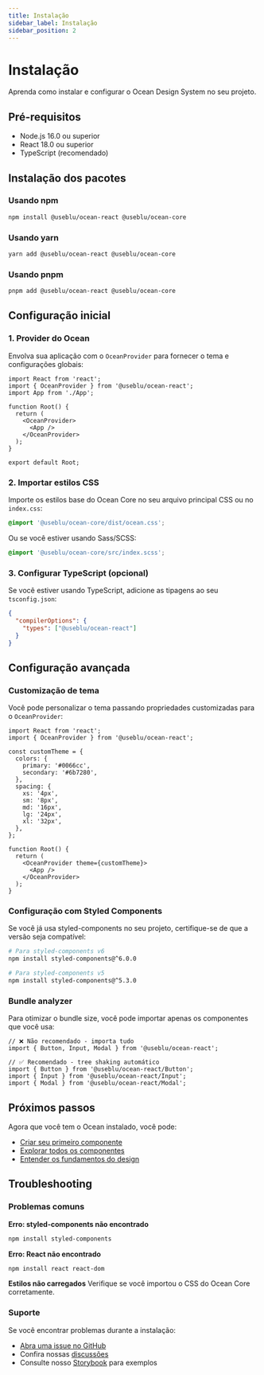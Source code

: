 ```yaml
---
title: Instalação
sidebar_label: Instalação
sidebar_position: 2
---
```


# Instalação

Aprenda como instalar e configurar o Ocean Design System no seu projeto.

## Pré-requisitos

- Node.js 16.0 ou superior
- React 18.0 ou superior
- TypeScript (recomendado)

## Instalação dos pacotes

### Usando npm

```bash
npm install @useblu/ocean-react @useblu/ocean-core
```

### Usando yarn

```bash
yarn add @useblu/ocean-react @useblu/ocean-core
```

### Usando pnpm

```bash
pnpm add @useblu/ocean-react @useblu/ocean-core
```

## Configuração inicial

### 1. Provider do Ocean

Envolva sua aplicação com o `OceanProvider` para fornecer o tema e configurações globais:

```tsx
import React from 'react';
import { OceanProvider } from '@useblu/ocean-react';
import App from './App';

function Root() {
  return (
    <OceanProvider>
      <App />
    </OceanProvider>
  );
}

export default Root;
```

### 2. Importar estilos CSS

Importe os estilos base do Ocean Core no seu arquivo principal CSS ou no `index.css`:

```css
@import '@useblu/ocean-core/dist/ocean.css';
```

Ou se você estiver usando Sass/SCSS:

```scss
@import '@useblu/ocean-core/src/index.scss';
```

### 3. Configurar TypeScript (opcional)

Se você estiver usando TypeScript, adicione as tipagens ao seu `tsconfig.json`:

```json
{
  "compilerOptions": {
    "types": ["@useblu/ocean-react"]
  }
}
```

## Configuração avançada

### Customização de tema

Você pode personalizar o tema passando propriedades customizadas para o `OceanProvider`:

```tsx
import React from 'react';
import { OceanProvider } from '@useblu/ocean-react';

const customTheme = {
  colors: {
    primary: '#0066cc',
    secondary: '#6b7280',
  },
  spacing: {
    xs: '4px',
    sm: '8px',
    md: '16px',
    lg: '24px',
    xl: '32px',
  },
};

function Root() {
  return (
    <OceanProvider theme={customTheme}>
      <App />
    </OceanProvider>
  );
}
```

### Configuração com Styled Components

Se você já usa styled-components no seu projeto, certifique-se de que a versão seja compatível:

```bash
# Para styled-components v6
npm install styled-components@^6.0.0

# Para styled-components v5
npm install styled-components@^5.3.0
```

### Bundle analyzer

Para otimizar o bundle size, você pode importar apenas os componentes que você usa:

```tsx
// ❌ Não recomendado - importa tudo
import { Button, Input, Modal } from '@useblu/ocean-react';

// ✅ Recomendado - tree shaking automático
import { Button } from '@useblu/ocean-react/Button';
import { Input } from '@useblu/ocean-react/Input';
import { Modal } from '@useblu/ocean-react/Modal';
```

## Próximos passos

Agora que você tem o Ocean instalado, você pode:

- [Criar seu primeiro componente](/quick-start)
- [Explorar todos os componentes](/components)
- [Entender os fundamentos do design](/foundations)

## Troubleshooting

### Problemas comuns

**Erro: styled-components não encontrado**

```bash
npm install styled-components
```

**Erro: React não encontrado**

```bash
npm install react react-dom
```

**Estilos não carregados**
Verifique se você importou o CSS do Ocean Core corretamente.

### Suporte

Se você encontrar problemas durante a instalação:

- [Abra uma issue no GitHub](https://github.com/useblu/ocean-web/issues)
- Confira nossas [discussões](https://github.com/useblu/ocean-web/discussions)
- Consulte nosso [Storybook](https://ocean.useblu.com.br) para exemplos
